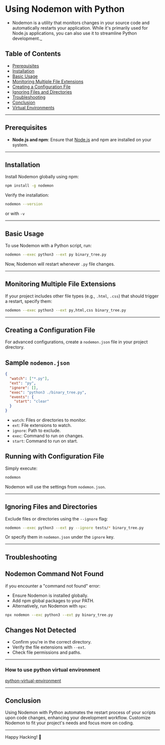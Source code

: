# Using Nodemon with Python

- Nodemon is a utility that monitors changes in your source code and automatically restarts your application. While it's primarily used for Node.js applications, you can also use it to streamline Python development.\_

## Table of Contents

- [Prerequisites](#prerequisites)
- [Installation](#installation)
- [Basic Usage](#basic-usage)
- [Monitoring Multiple File Extensions](#monitoring-multiple-file-extensions)
- [Creating a Configuration File](#creating-a-configuration-file)
- [Ignoring Files and Directories](#ignoring-files-and-directories)
- [Troubleshooting](#troubleshooting)
- [Conclusion](#conclusion)
- [Virtual Environments](#how-to-use-python-virtual-environment)

---

## Prerequisites

- **Node.js and npm**: Ensure that [Node.js](https://nodejs.org/) and npm are installed on your system.

---

## Installation

Install Nodemon globally using npm:

```sh
npm install -g nodemon
```

Verify the installation:

```sh
nodemon --version
```

or with `-v`

---

## Basic Usage

To use Nodemon with a Python script, run:

```sh
nodemon --exec python3 --ext py binary_tree.py
```

Now, Nodemon will restart whenever `.py` file changes.

---

## Monitoring Multiple File Extensions

If your project includes other file types (e.g., `.html`, `.css`) that should trigger a restart, specify them:

```sh
nodemon --exec python3 --ext py,html,css binary_tree.py
```

---

## Creating a Configuration File

For advanced configurations, create a `nodemon.json` file in your project directory.

## Sample `nodemon.json`

```json
{
  "watch": ["*.py"],
  "ext": "py",
  "ignore": [],
  "exec": "python3 ./binary_tree.py",
  "events": {
    "start": "clear"
  }
}
```

- `watch`: Files or directories to monitor.
- `ext`: File extensions to watch.
- `ignore`: Path to exclude.
- `exec`: Command to run on changes.
- `start`: Command to run on start.

## Running with Configuration File

Simply execute:

```sh
nodemon
```

Nodemon will use the settings from `nodemon.json`.

---

## Ignoring Files and Directories

Exclude files or directories using the `--ignore` flag:

```sh
nodemon --exec python3 --ext py --ignore tests/* binary_tree.py
```

Or specify them in `nodemon.json` under the `ignore` key.

---

## Troubleshooting

## Nodemon Command Not Found

if you encounter a "command not found" error:

- Ensure Nodemon is installed globally.
- Add npm global packages to your PATH.
- Alternatively, run Nodemon with `npx`:

```sh
npx nodemon --exc python3 --ext py binary_tree.py
```

## Changes Not Detected

- Confirm you're in the correct directory.
- Verify the file extensions with `--ext`.
- Check file permissions and paths.

---

### How to use python virtual environment

[python-virtual-environment](./doc/venv.md)

---

## Conclusion

Using Nodemon with Python automates the restart process of your scripts upon code changes, enhancing your development workflow.
Customize Nodemon to fit your project's needs and focus more on coding.

---

Happy Hacking! 🎉
